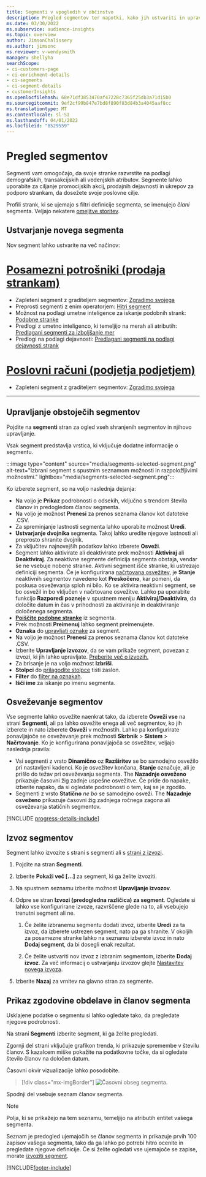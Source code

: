 ```yaml
---
title: Segmenti v vpogledih v občinstvo
description: Pregled segmentov ter napotki, kako jih ustvariti in upravljati.
ms.date: 03/30/2022
ms.subservice: audience-insights
ms.topic: overview
author: JimsonChalissery
ms.author: jimsonc
ms.reviewer: v-wendysmith
manager: shellyha
searchScope:
- ci-customers-page
- ci-enrichment-details
- ci-segments
- ci-segment-details
- customerInsights
ms.openlocfilehash: 68e71df3853470af47228c7365f25db3a71d15b0
ms.sourcegitcommit: 9ef2cf99b847e7bd8f890f83d84b3a4045aaf8cc
ms.translationtype: MT
ms.contentlocale: sl-SI
ms.lasthandoff: 04/01/2022
ms.locfileid: "8529559"
---
```

# <a name="segments-overview"></a>Pregled segmentov

Segmenti vam omogočajo, da svoje stranke razvrstite na podlagi demografskih, transakcijskih ali vedenjskih atributov. Segmente lahko uporabite za ciljanje promocijskih akcij, prodajnih dejavnosti in ukrepov za podporo strankam, da dosežete svoje poslovne cilje.

Profili strank, ki se ujemajo s filtri definicije segmenta, se imenujejo *člani* segmenta. Veljajo nekatere [omejitve storitev](/dynamics365/customer-insights/service-limits).

## <a name="create-a-new-segment"></a>Ustvarjanje novega segmenta

Nov segment lahko ustvarite na več načinov: 

# <a name="individual-consumers-b-to-c"></a>[Posamezni potrošniki (prodaja strankam)](#tab/b2c)

- Zapleteni segment z graditeljem segmentov: [Zgradimo svojega](segment-builder.md#create-a-new-segment) 
- Preprosti segmenti z enim operatorjem: [Hitri segment](segment-builder.md#quick-segments) 
- Možnost na podlagi umetne inteligence za iskanje podobnih strank: [Podobne stranke](find-similar-customer-segments.md) 
- Predlogi z umetno inteligenco, ki temeljijo na merah ali atributih: [Predlagani segmenti za izboljšanje mer](suggested-segments.md) 
- Predlogi na podlagi dejavnosti: [Predlagani segmenti na podlagi dejavnosti strank](suggested-segments-activity.md) 

# <a name="business-accounts-b-to-b"></a>[Poslovni računi (podjetja podjetjem)](#tab/b2b)

- Zapleteni segment z graditeljem segmentov: [Zgradimo svojega](segment-builder.md#create-a-new-segment)

---

## <a name="manage-existing-segments"></a>Upravljanje obstoječih segmentov

Pojdite na **segmenti** stran za ogled vseh shranjenih segmentov in njihovo upravljanje.

Vsak segment predstavlja vrstica, ki vključuje dodatne informacije o segmentu.

:::image type="content" source="media/segments-selected-segment.png" alt-text="Izbrani segment s spustnim seznamom možnosti in razpoložljivimi možnostmi." lightbox="media/segments-selected-segment.png":::

Ko izberete segment, so na voljo naslednja dejanja:

- Na voljo je **Prikaz** podrobnosti o odsekih, vključno s trendom števila članov in predogledom članov segmenta.
- Na voljo je možnost **Prenesi** za prenos seznama članov kot datoteke .CSV.
- Za spreminjanje lastnosti segmenta lahko uporabite možnost **Uredi**.
- **Ustvarjanje dvojnika** segmenta. Takoj lahko uredite njegove lastnosti ali preprosto shranite dvojnik.
- Za vključitev najnovejših podatkov lahko izberete **Osveži**.
- Segment lahko aktivirate ali deaktivirate prek možnosti **Aktiviraj** ali **Deaktiviraj**. Za neaktivne segmente definicija segmenta obstaja, vendar še ne vsebuje nobene stranke. Aktivni segment išče stranke, ki ustrezajo definiciji segmenta. Če je konfigurirana [načrtovana osvežitev](system.md#schedule-tab), je **Stanje** neaktivnih segmentov navedeno kot **Preskočeno**, kar pomeni, da poskusa osveževanja sploh ni bilo. Ko se aktivira neaktivni segment, se bo osvežil in bo vključen v načrtovane osvežitve.
  Lahko pa uporabite funkcijo **Razporedi pozneje** v spustnem meniju **Aktiviraj/Deaktivira**, da določite datum in čas v prihodnosti za aktiviranje in deaktiviranje določenega segmenta.
- **[Poiščite podobne stranke](find-similar-customer-segments.md)** iz segmenta.
- Prek možnosti **Preimenuj** lahko segment preimenujete.
- **Oznaka** do [upravljati oznake](work-with-tags-columns.md#manage-tags) za segment.
- Na voljo je možnost **Prenesi** za prenos seznama članov kot datoteke .CSV.
- Izberite **Upravljanje izvozov**, da se vam prikaže segment, povezan z izvozi, ki jih lahko upravljate. [Preberite več o izvozih.](export-destinations.md)
- Za brisanje je na voljo možnost **Izbriši**.
- **Stolpci** do [prilagodite stolpce](work-with-tags-columns.md#customize-columns) tisti zaslon.
- **Filter** do [filter na oznakah](work-with-tags-columns.md#filter-on-tags).
- **Išči ime** za iskanje po imenu segmenta.

## <a name="refresh-segments"></a>Osveževanje segmentov

Vse segmente lahko osvežite naenkrat tako, da izberete **Osveži vse** na strani **Segmenti**, ali pa lahko osvežite enega ali več segmentov, ko jih izberete in nato izberete **Osveži** v možnostih. Lahko pa konfigurirate ponavljajoče se osveževanje prek možnosti **Skrbnik** > **Sistem** > **Načrtovanje**. Ko je konfigurirana ponavljajoča se osvežitev, veljajo naslednja pravila:
- Vsi segmenti z vrsto **Dinamično** oz **Razširitev** se bo samodejno osvežilo pri nastavljeni kadenci. Ko je osvežitev končana, **Stanje** označuje, ali je prišlo do težav pri osveževanju segmenta. The **Nazadnje osveženo** prikazuje časovni žig zadnje uspešne osvežitve. Če pride do napake, izberite napako, da si ogledate podrobnosti o tem, kaj se je zgodilo.
- Segmenti z vrsto **Statično** *ne bo* se samodejno osveži. The **Nazadnje osveženo** prikazuje časovni žig zadnjega ročnega zagona ali osveževanja statičnih segmentov.

[!INCLUDE [progress-details-include](../includes/progress-details-pane.md)]

## <a name="export-segments"></a>Izvoz segmentov

Segment lahko izvozite s strani s segmenti ali s [strani z izvozi](export-destinations.md). 

1. Pojdite na stran **Segmenti**.

1. Izberite **Pokaži več [...]** za segment, ki ga želite izvoziti.

1. Na spustnem seznamu izberite možnost **Upravljanje izvozov**.

1. Odpre se stran **Izvozi (predogledna različica) za segment**. Ogledate si lahko vse konfigurirane izvoze, razvrščene glede na to, ali vsebujejo trenutni segment ali ne.

   1. Če želite izbranemu segmentu dodati izvoz, izberite **Uredi** za ta izvoz, da izberete ustrezen segment, nato pa ga shranite. V okoljih za posamezne stranke lahko na seznamu izberete izvoz in nato **Dodaj segment**, da bi dosegli enak rezultat.

   1. Če želite ustvariti nov izvoz z izbranim segmentom, izberite **Dodaj izvoz**. Za več informacij o ustvarjanju izvozov glejte [Nastavitev novega izvoza](export-destinations.md#set-up-a-new-export).

1. Izberite **Nazaj** za vrnitev na glavno stran za segmente.

## <a name="view-processing-history-and-segment-members"></a>Prikaz zgodovine obdelave in članov segmenta

Usklajene podatke o segmentu si lahko ogledate tako, da pregledate njegove podrobnosti.

Na strani **Segmenti** izberite segment, ki ga želite pregledati.

Zgornji del strani vključuje grafikon trenda, ki prikazuje spremembe v številu članov. S kazalcem miške pokažite na podatkovne točke, da si ogledate število članov na določen datum.

Časovni okvir vizualizacije lahko posodobite.

> [!div class="mx-imgBorder"]
> ![Časovni obseg segmenta.](media/segment-time-range.png "Časovni obseg segmenta")

Spodnji del vsebuje seznam članov segmenta.

> [!NOTE]
> Polja, ki se prikažejo na tem seznamu, temeljijo na atributih entitet vašega segmenta.
>
>Seznam je predogled ujemajočih se članov segmenta in prikazuje prvih 100 zapisov vašega segmenta, tako da ga lahko po potrebi hitro ocenite in pregledate njegove definicije. Če si želite ogledati vse ujemajoče se zapise, morate [izvoziti segment](export-destinations.md).


[!INCLUDE[footer-include](../includes/footer-banner.md)]
